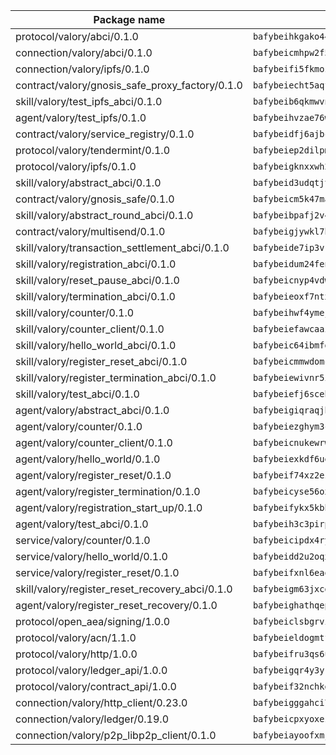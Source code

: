 | Package name                                                  | Package hash                                                  |
| ------------------------------------------------------------- | ------------------------------------------------------------- |
| protocol/valory/abci/0.1.0                                    | `bafybeihkgako44fzgurcv4hgbems4ptdtosae4lopnnr75eczb6kx3x2lm` |
| connection/valory/abci/0.1.0                                  | `bafybeicmhpw2f5c3vds6lwlv2q4fa5nd6zonnvgdretrwfly7ylpiofdqq` |
| connection/valory/ipfs/0.1.0                                  | `bafybeifi5fkmozkojmedzo3cdetw7hihtb7tcbijyl5wttmuf6hy6mq4ni` |
| contract/valory/gnosis_safe_proxy_factory/0.1.0               | `bafybeiecht5aqfsiqazvm6kewiza56dil3ttujvdkeigbcizw7vjgs72kq` |
| skill/valory/test_ipfs_abci/0.1.0                             | `bafybeib6qkmwvnzs6d6ktr2z2rzgocnz7qmwsoz6ysz66dgdafg4lpqdii` |
| agent/valory/test_ipfs/0.1.0                                  | `bafybeihvzae76wzubtz4xcpa6bjcd7jgnbzanhhlvdmuaicmeppfxkxibm` |
| contract/valory/service_registry/0.1.0                        | `bafybeidfj6ajbcu6b6q6notthn77vrrgfcgsmqemsom3aapabhgmn4kf5e` |
| protocol/valory/tendermint/0.1.0                              | `bafybeiep2dilpmu3je4z2kq7yc7l6n7ax5knwfax2ufvmnflt3uj2wrbju` |
| protocol/valory/ipfs/0.1.0                                    | `bafybeigknxxwh2xts7ijbacils4a4cgq7jhcdvwahshbw22zw5hnncsfla` |
| skill/valory/abstract_abci/0.1.0                              | `bafybeid3udqtjtl4txht2z3tm3z3mr2nqtoddtno3u3urxjqjbbpqeelli` |
| contract/valory/gnosis_safe/0.1.0                             | `bafybeicm5k47mawsvtlkwf5fmqgk6w7t3vm3l7r5oh4b3wyzsnofiqsslm` |
| skill/valory/abstract_round_abci/0.1.0                        | `bafybeibpafj2v4f5ujthloffe6waxkogcdxp674ctnuf2mht2co32b7aoi` |
| contract/valory/multisend/0.1.0                               | `bafybeigjywkl7hydjsrkogob3xebj2ifhqwmfhhxoeyrndzhhxi5u6amey` |
| skill/valory/transaction_settlement_abci/0.1.0                | `bafybeide7ip3vrggc3wli5q3fjehynijb5rkerquhrvulo5ablxz4rslve` |
| skill/valory/registration_abci/0.1.0                          | `bafybeidum24fenodi6m5lxravqym3slrtgt7445w7w5zeua4iojlpgxjza` |
| skill/valory/reset_pause_abci/0.1.0                           | `bafybeicnyp4vdwub2t27gulhoboelswdjl3usba3tv7w7rrxta6wa7lsve` |
| skill/valory/termination_abci/0.1.0                           | `bafybeieoxf7ntxfdkdyepmuitmrk55fwyjmfnjonpbl2mgeo75ojggf6aq` |
| skill/valory/counter/0.1.0                                    | `bafybeihwf4ymejsriovlv3qqwyf3bkjifsb4ssaogwdgvs37dbwltoj27u` |
| skill/valory/counter_client/0.1.0                             | `bafybeiefawcaaiy4matry7m53k36kqy4uadtmtpuulatnt5afkezx6napa` |
| skill/valory/hello_world_abci/0.1.0                           | `bafybeic64ibmfdmxsdvs5vna5a4pmzu7pqarsl7hssbld73aowdtjzluea` |
| skill/valory/register_reset_abci/0.1.0                        | `bafybeicmmwdomcwn6tuftydd3j6r7piecffzlq7ebszniuexfvywvvzrzm` |
| skill/valory/register_termination_abci/0.1.0                  | `bafybeiewivnr5ilhdpxoq2qx4kyxi7nffjqitwwsbvueirbn26cqcowwlq` |
| skill/valory/test_abci/0.1.0                                  | `bafybeiefj6scehd4ixbpv4u2emdvx6722rc6alxmx4lhk5d6guru2hjlme` |
| agent/valory/abstract_abci/0.1.0                              | `bafybeigiqraqjhbdsgqnw7cdnqctoiq3ua462ormj4pez4qkbhz3e7u3im` |
| agent/valory/counter/0.1.0                                    | `bafybeiezghym3cp632o37ay3dvxzk6heqbm6eircipbsqrl5jko2thcyzq` |
| agent/valory/counter_client/0.1.0                             | `bafybeicnukewrwc3kcgy5irh3yjdw4rsykvhl4554tvgg6kkoy7vxrw5ju` |
| agent/valory/hello_world/0.1.0                                | `bafybeiexkdf6uexrrmjot5wckr4n3dbifj4hcyv76vkopb7wgonx4ybkby` |
| agent/valory/register_reset/0.1.0                             | `bafybeif74xz2ezbcbptss5j5yeyvhxbe7umro3gn56ge5gv5ds6i5pr4v4` |
| agent/valory/register_termination/0.1.0                       | `bafybeicyse56oxlstqqwtncrws2ir4tpqdy4kye57gl5u5nsprb7mtbxly` |
| agent/valory/registration_start_up/0.1.0                      | `bafybeifykx5kbhni7hwe2gti3lhulxrdgoxdhzjfmh7zlnafbt5cnyxtsm` |
| agent/valory/test_abci/0.1.0                                  | `bafybeih3c3pirpsshl73qc34x5z2ukmx4dcca2zbnvoqbzem67s3r3fwie` |
| service/valory/counter/0.1.0                                  | `bafybeicipdx4ryiidasutpnj7jdznfasoj6pj52fwhfc7ztnfjpua6ticy` |
| service/valory/hello_world/0.1.0                              | `bafybeidd2u2oqxpamllpjtyq4fwfjvz6tozwzjkrm75ldgdpab6f2tigr4` |
| service/valory/register_reset/0.1.0                           | `bafybeifxnl6eaolfme6ndwietilxtzbrqqzh6hkfm5dm3xzgyeebyasxmi` |
| skill/valory/register_reset_recovery_abci/0.1.0               | `bafybeigm63jxcgxbnqmehufl3pekittchth2f746tmpw2wi2heo4damcym` |
| agent/valory/register_reset_recovery/0.1.0                    | `bafybeighathqepyzebjasln2ijw7qbowaldgtaazcbiz3n76vui6ly5uve` |
| protocol/open_aea/signing/1.0.0                               | `bafybeiclsbgrviyxbmi2vex5ze3dhr7ywohrqedebx26jozayxvroqtegq` |
| protocol/valory/acn/1.1.0                                     | `bafybeieldogmtf3m4jdsvt4vvyay3jh54rjn3deasymfw43vz3o42vigmq` |
| protocol/valory/http/1.0.0                                    | `bafybeifru3qs6udfzprax7jxktbsuzn7immfvi3scgfspifq3zdxwkgvnm` |
| protocol/valory/ledger_api/1.0.0                              | `bafybeigqr4y3ykz3iulrcoqmji7hy3dxaoy7zmyyzff4ivpbubcpwdknai` |
| protocol/valory/contract_api/1.0.0                            | `bafybeif32nchkgn6yet7e5gt4auhf7lsahxnj4t36kxbw55p3gi7qpeuxq` |
| connection/valory/http_client/0.23.0                          | `bafybeigggahci7hq6tr3tyueatgkvgn73y4b3av2vk7vtr7jkeuwsqcteq` |
| connection/valory/ledger/0.19.0                               | `bafybeicpxyoxez7lperltamvikxu6vzk2lhqakbivce4nzywyzoqbxoogm` |
| connection/valory/p2p_libp2p_client/0.1.0                     | `bafybeiayoofxmj6z3pasn2akqj3udgq2ta2ar6mv6zoehstul2btvv3gqa` |
